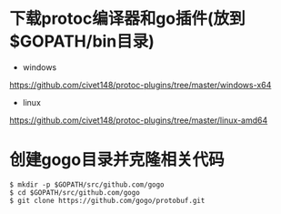 
# 下载protoc编译器和go插件(放到$GOPATH/bin目录)

* windows

https://github.com/civet148/protoc-plugins/tree/master/windows-x64

* linux

https://github.com/civet148/protoc-plugins/tree/master/linux-amd64

# 创建gogo目录并克隆相关代码

```shell script
$ mkdir -p $GOPATH/src/github.com/gogo
$ cd $GOPATH/src/github.com/gogo
$ git clone https://github.com/gogo/protobuf.git
```